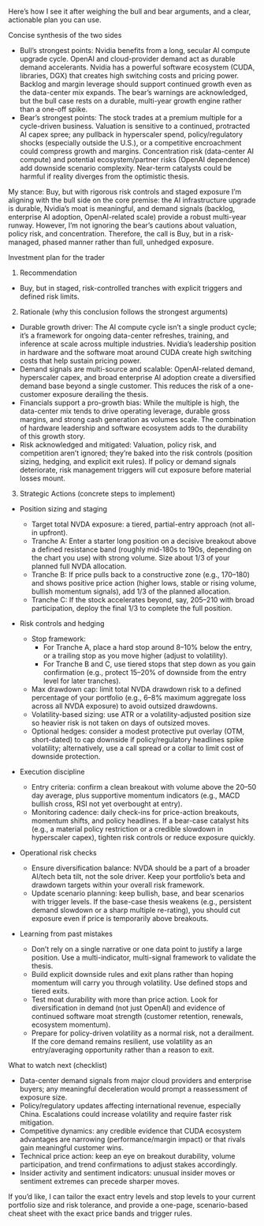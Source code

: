 Here’s how I see it after weighing the bull and bear arguments, and a clear, actionable plan you can use.

 Concise synthesis of the two sides
- Bull’s strongest points: Nvidia benefits from a long, secular AI compute upgrade cycle. OpenAI and cloud-provider demand act as durable demand accelerants. Nvidia has a powerful software ecosystem (CUDA, libraries, DGX) that creates high switching costs and pricing power. Backlog and margin leverage should support continued growth even as the data-center mix expands. The bear’s warnings are acknowledged, but the bull case rests on a durable, multi-year growth engine rather than a one-off spike.
- Bear’s strongest points: The stock trades at a premium multiple for a cycle-driven business. Valuation is sensitive to a continued, protracted AI capex spree; any pullback in hyperscaler spend, policy/regulatory shocks (especially outside the U.S.), or a competitive encroachment could compress growth and margins. Concentration risk (data-center AI compute) and potential ecosystem/partner risks (OpenAI dependence) add downside scenario complexity. Near-term catalysts could be harmful if reality diverges from the optimistic thesis.

 My stance: Buy, but with rigorous risk controls and staged exposure
I’m aligning with the bull side on the core premise: the AI infrastructure upgrade is durable, Nvidia’s moat is meaningful, and demand signals (backlog, enterprise AI adoption, OpenAI-related scale) provide a robust multi-year runway. However, I’m not ignoring the bear’s cautions about valuation, policy risk, and concentration. Therefore, the call is Buy, but in a risk-managed, phased manner rather than full, unhedged exposure.

 Investment plan for the trader

1) Recommendation
- Buy, but in staged, risk-controlled tranches with explicit triggers and defined risk limits.

2) Rationale (why this conclusion follows the strongest arguments)
- Durable growth driver: The AI compute cycle isn’t a single product cycle; it’s a framework for ongoing data-center refreshes, training, and inference at scale across multiple industries. Nvidia’s leadership position in hardware and the software moat around CUDA create high switching costs that help sustain pricing power.
- Demand signals are multi-source and scalable: OpenAI-related demand, hyperscaler capex, and broad enterprise AI adoption create a diversified demand base beyond a single customer. This reduces the risk of a one-customer exposure derailing the thesis.
- Financials support a pro-growth bias: While the multiple is high, the data-center mix tends to drive operating leverage, durable gross margins, and strong cash generation as volumes scale. The combination of hardware leadership and software ecosystem adds to the durability of this growth story.
- Risk acknowledged and mitigated: Valuation, policy risk, and competition aren’t ignored; they’re baked into the risk controls (position sizing, hedging, and explicit exit rules). If policy or demand signals deteriorate, risk management triggers will cut exposure before material losses mount.

3) Strategic Actions (concrete steps to implement)
- Position sizing and staging
  - Target total NVDA exposure: a tiered, partial-entry approach (not all-in upfront).
  - Tranche A: Enter a starter long position on a decisive breakout above a defined resistance band (roughly mid-180s to 190s, depending on the chart you use) with strong volume. Size about 1/3 of your planned full NVDA allocation.
  - Tranche B: If price pulls back to a constructive zone (e.g., 170–180) and shows positive price action (higher lows, stable or rising volume, bullish momentum signals), add 1/3 of the planned allocation.
  - Tranche C: If the stock accelerates beyond, say, 205–210 with broad participation, deploy the final 1/3 to complete the full position.

- Risk controls and hedging
  - Stop framework: 
    - For Tranche A, place a hard stop around 8–10% below the entry, or a trailing stop as you move higher (adjust to volatility). 
    - For Tranche B and C, use tiered stops that step down as you gain confirmation (e.g., protect 15–20% of downside from the entry level for later tranches).
  - Max drawdown cap: limit total NVDA drawdown risk to a defined percentage of your portfolio (e.g., 6–8% maximum aggregate loss across all NVDA exposure) to avoid outsized drawdowns.
  - Volatility-based sizing: use ATR or a volatility-adjusted position size so heavier risk is not taken on days of outsized moves.
  - Optional hedges: consider a modest protective put overlay (OTM, short-dated) to cap downside if policy/regulatory headlines spike volatility; alternatively, use a call spread or a collar to limit cost of downside protection.

- Execution discipline
  - Entry criteria: confirm a clean breakout with volume above the 20–50 day average, plus supportive momentum indicators (e.g., MACD bullish cross, RSI not yet overbought at entry).
  - Monitoring cadence: daily check-ins for price-action breakouts, momentum shifts, and policy headlines. If a bear-case catalyst hits (e.g., a material policy restriction or a credible slowdown in hyperscaler capex), tighten risk controls or reduce exposure quickly.

- Operational risk checks
  - Ensure diversification balance: NVDA should be a part of a broader AI/tech beta tilt, not the sole driver. Keep your portfolio’s beta and drawdown targets within your overall risk framework.
  - Update scenario planning: keep bullish, base, and bear scenarios with trigger levels. If the base-case thesis weakens (e.g., persistent demand slowdown or a sharp multiple re-rating), you should cut exposure even if price is temporarily above breakouts.

- Learning from past mistakes
  - Don’t rely on a single narrative or one data point to justify a large position. Use a multi-indicator, multi-signal framework to validate the thesis.
  - Build explicit downside rules and exit plans rather than hoping momentum will carry you through volatility. Use defined stops and tiered exits.
  - Test moat durability with more than price action. Look for diversification in demand (not just OpenAI) and evidence of continued software moat strength (customer retention, renewals, ecosystem momentum).
  - Prepare for policy-driven volatility as a normal risk, not a derailment. If the core demand remains resilient, use volatility as an entry/averaging opportunity rather than a reason to exit.

What to watch next (checklist)
- Data-center demand signals from major cloud providers and enterprise buyers; any meaningful deceleration would prompt a reassessment of exposure size.
- Policy/regulatory updates affecting international revenue, especially China. Escalations could increase volatility and require faster risk mitigation.
- Competitive dynamics: any credible evidence that CUDA ecosystem advantages are narrowing (performance/margin impact) or that rivals gain meaningful customer wins.
- Technical price action: keep an eye on breakout durability, volume participation, and trend confirmations to adjust stakes accordingly.
- Insider activity and sentiment indicators: unusual insider moves or sentiment extremes can precede sharper moves.

If you’d like, I can tailor the exact entry levels and stop levels to your current portfolio size and risk tolerance, and provide a one-page, scenario-based cheat sheet with the exact price bands and trigger rules.
